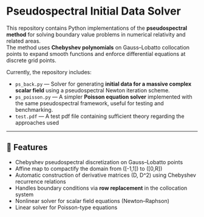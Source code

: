 # Pseudospectral Initial Data Solver

This repository contains Python implementations of the **pseudospectral method** for solving boundary value problems in numerical relativity and related areas.  
The method uses **Chebyshev polynomials** on Gauss–Lobatto collocation points to expand smooth functions and enforce differential equations at discrete grid points.  

Currently, the repository includes:

- `ps_back.py` — Solver for generating **initial data for a massive complex scalar field** using a pseudospectral Newton iteration scheme.  
- `ps_poisson.py` — A simpler **Poisson equation solver** implemented with the same pseudospectral framework, useful for testing and benchmarking.  
- `test.pdf` — A test pdf file containing sufficient theory regarding the approaches used
---

## 🔑 Features
- Chebyshev pseudospectral discretization on Gauss–Lobatto points  
- Affine map to compactify the domain from \([-1,1]\) to \([0,R]\)  
- Automatic construction of derivative matrices \(D, D^2\) using Chebyshev recurrence relations  
- Handles boundary conditions via **row replacement** in the collocation system  
- Nonlinear solver for scalar field equations (Newton–Raphson)  
- Linear solver for Poisson-type equations  


